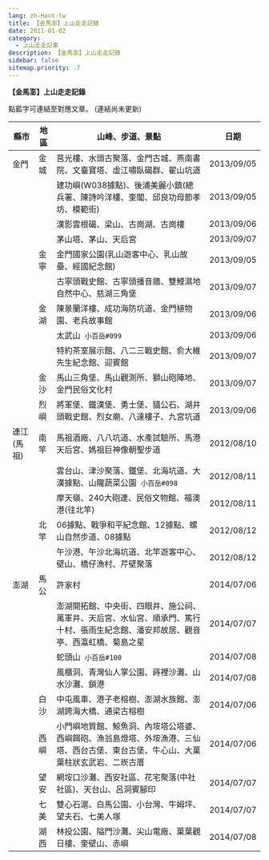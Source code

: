 ```yaml
---
lang: zh-Hant-tw
title: 【金馬澎】上山走走記錄
date: 2011-01-02
category: 
  - 上山走走記事
description: 【金馬澎】上山走走記錄
sidebar: false
sitemap.priority: .7
---
```


**【金馬澎】上山走走記錄**

點藍字可連結至對應文章。
(連結尚未更新)

<!-- more -->

| 縣市      | 地區     | 山峰、步道、景點                                                          | 日期         |
|---------|--------|-------------------------------------------------------------------|------------|
| 金門      | 金城     | 莒光樓、水頭古聚落、金門古城、燕南書院、文臺寶塔、虛江嘯臥碣群、翟山坑道                              | 2013/09/05 |
| &nbsp;  | &nbsp; | 建功嶼(W038據點)、後浦美麗小鎮(總兵署、陳詩吟洋樓、奎閣、邱良功母節孝坊、模範街)                      | 2013/09/05 |
| &nbsp;  | &nbsp; | 漢影雲根碣、梁山、古崗湖、古崗樓                                                  | 2013/09/06 |
| &nbsp;  | &nbsp; | 茅山塔、茅山、天后宮                                                        | 2013/09/07 |
| &nbsp;  | 金寧     | 金門國家公園(乳山遊客中心、乳山故壘、經國紀念館)                                         | 2013/09/05 |
| &nbsp;  | &nbsp; | 古寧頭戰史館、古寧頭播音牆、雙鯉濕地自然中心、慈湖三角堡                                      | 2013/09/07 |
| &nbsp;  | 金湖     | 陳景蘭洋樓、成功海防坑道、金門植物園、老兵故事館                                          | 2013/09/06 |
| &nbsp;  | &nbsp; | 太武山&nbsp; `小百岳#099`                                                 | 2013/09/06 |
| &nbsp;  | &nbsp; | 特約茶室展示館、八二三戰史館、俞大維先生紀念館、迎賓館                                       | 2013/09/07 |
| &nbsp;  | 金沙     | 馬山三角堡、馬山觀測所、獅山砲陣地、金門民俗文化村                                         | 2013/09/07 |
| &nbsp;  | 烈嶼     | 將軍堡、鐵漢堡、勇士堡、貓公石、湖井頭戰史館、烈女廟、八達樓子、九宮坑道                              | 2013/09/06 |
| 連江 (馬祖) | 南竿     | 馬祖酒廠、八八坑道、水產試驗所、馬港天后宮、媽祖巨神像朝聖步道                                   | 2012/08/10 |
| &nbsp;  | &nbsp; | 雲台山、津沙聚落、鐵堡、北海坑道、大漢據點、山隴蔬菜公園&nbsp; `小百岳#098`                        | 2012/08/11 |
| &nbsp;  | &nbsp; | 摩天嶺、240大砲連、民俗文物館、福澳港(往北竿)                                         | 2012/08/11 |
| &nbsp;  | 北竿     | 06據點、戰爭和平紀念館、12據點、螺山自然步道、08據點                                     | 2012/08/12 |
| &nbsp;  | &nbsp; | 午沙港、午沙北海坑道、北竿遊客中心、壁山、橋仔漁村、芹壁聚落                                    | 2012/08/12 |
| 澎湖      | 馬公     | 許家村                                                               | 2014/07/06 |
| &nbsp;  | &nbsp; | 澎湖開拓館、中央街、四眼井、施公祠、萬軍井、天后宮、水仙宮、順承門、篤行十村、張雨生紀念館、潘安邦故居、觀音亭、西瀛虹橋、菊島之星 | 2014/07/07 |
| &nbsp;  | &nbsp; | 蛇頭山&nbsp; `小百岳#100`                                                 | 2014/07/08 |
| &nbsp;  | &nbsp; | 風櫃洞、青灣仙人掌公園、嵵裡沙灘、山水沙灘、鎖港                                          | 2014/07/08 |
| &nbsp;  | 白沙     | 中屯風車、港子老榕樹、澎湖水族館、澎湖跨海大橋、通梁古榕樹                                     | 2014/07/06 |
| &nbsp;  | 西嶼     | 小門嶼地質館、鯨魚洞、內垵塔公塔婆、西嶼餌砲、漁翁島燈塔、外垵漁港、三仙塔、西台古堡、東台古堡、牛心山、大菓葉柱狀玄武岩、二崁古厝 | 2014/07/06 |
| &nbsp;  | 望安     | 網垵口沙灘、西安社區、花宅聚落(中社社區)、天台山、呂洞賓腳印                                   | 2014/07/07 |
| &nbsp;  | 七美     | 雙心石滬、白馬公園、小台灣、牛姆坪、望夫石、七美人塚                                        | 2014/07/07 |
| &nbsp;  | 湖西     | 林投公園、隘門沙灘、尖山電廠、菓葉觀日樓、奎壁山、赤嶼                                       | 2014/07/08 |

